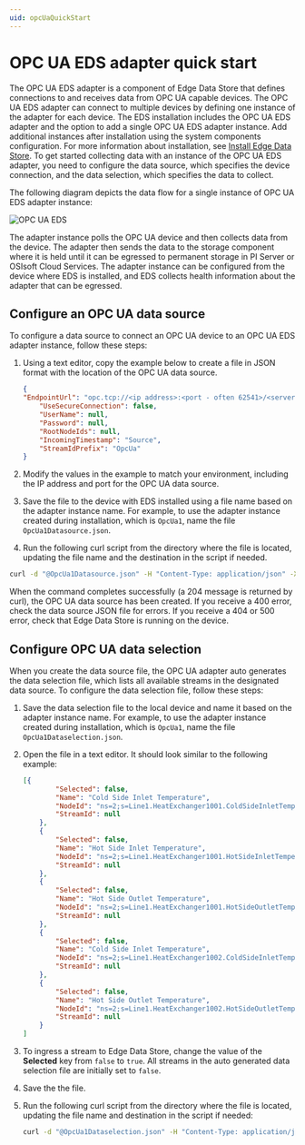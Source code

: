 ```yaml
---
uid: opcUaQuickStart
---
```


# OPC UA EDS adapter quick start

The OPC UA EDS adapter is a component of Edge Data Store that defines connections to and receives data from OPC UA capable devices. The OPC UA EDS adapter can connect to multiple devices by defining one instance of the adapter for each device. The EDS installation includes the OPC UA EDS adapter and the option to add a single OPC UA EDS adapter instance. Add additional instances after installation using the system components configuration. For more information about installation, see [Install Edge Data Store](xref:InstallEdgeDataStore). To get started collecting data with an instance of the OPC UA EDS adapter, you need to configure the data source, which specifies the device connection, and the data selection, which specifies the data to collect.

The following diagram depicts the data flow for a single instance of OPC UA EDS adapter instance:

![OPC UA EDS](https://osisoft.github.io/Edge-Data-Store-Docs/content/images/OPCUAConfiguration.jpg "OPC UA Configuration")

The adapter instance polls the OPC UA device and then collects data from the device. The adapter then sends the data to the storage component where it is held until it can be egressed to permanent storage in PI Server or OSIsoft Cloud Services. The adapter instance can be configured from the device where EDS is installed, and EDS collects health information about the adapter that can be egressed.

## Configure an OPC UA data source

To configure a data source to connect an OPC UA device to an OPC UA EDS adapter instance, follow these steps:

1. Using a text editor, copy the example below to create a file in JSON format with the location of the OPC UA data source.  

   ```json
   {
   "EndpointUrl": "opc.tcp://<ip address>:<port - often 62541>/<server path>",
       "UseSecureConnection": false,
       "UserName": null,
       "Password": null,
       "RootNodeIds": null,
       "IncomingTimestamp": "Source",
       "StreamIdPrefix": "OpcUa"
   }
   ```

1. Modify the values in the example to match your environment, including the IP address and port for the OPC UA data source.

1. Save the file to the device with EDS installed using a file name based on the adapter instance name. For example, to use the adapter instance created during installation, which is `OpcUa1`, name the file `OpcUa1Datasource.json`.

1. Run the following curl script from the directory where the file is located, updating the file name and the destination in the script if needed. 

```bash
curl -d "@OpcUa1Datasource.json" -H "Content-Type: application/json" -X PUT http://localhost:5590/api/v1/configuration/OpcUa1/Datasource
```

When the command completes successfully (a 204 message is returned by curl), the OPC UA data source has been created. If you receive a 400 error, check the data source JSON file for errors. If you receive a 404 or 500 error, check that Edge Data Store is running on the device.

## Configure OPC UA data selection

When you create the data source file, the OPC UA adapter auto generates the data selection file, which lists all available streams in the designated data source. To configure the data selection file, follow these steps:

1. Save the data selection file to the local device and name it based on the adapter instance name. For example, to use the adapter instance created during installation, which is `OpcUa1`, name the file `OpcUa1Dataselection.json`.

1. Open the file in a text editor. It should look similar to the following example:

   ```json
   [{
           "Selected": false,
           "Name": "Cold Side Inlet Temperature",
           "NodeId": "ns=2;s=Line1.HeatExchanger1001.ColdSideInletTemperature",
           "StreamId": null
       },
       {
           "Selected": false,
           "Name": "Hot Side Inlet Temperature",
           "NodeId": "ns=2;s=Line1.HeatExchanger1001.HotSideInletTemperature",
           "StreamId": null
       },
       {
           "Selected": false,
           "Name": "Hot Side Outlet Temperature",
           "NodeId": "ns=2;s=Line1.HeatExchanger1001.HotSideOutletTemperature",
           "StreamId": null
       },
       {
           "Selected": false,
           "Name": "Cold Side Inlet Temperature",
           "NodeId": "ns=2;s=Line1.HeatExchanger1002.ColdSideInletTemperature",
           "StreamId": null
       },
       {
           "Selected": false,
           "Name": "Hot Side Outlet Temperature",
           "NodeId": "ns=2;s=Line1.HeatExchanger1002.HotSideOutletTemperature",
           "StreamId": null
       }
   ]
   ```
   
1. To ingress a stream to Edge Data Store, change the value of the **Selected** key from `false` to `true`. All streams in the auto generated data selection file are initially set to `false`.

1. Save the the file.

1. Run the following curl script from the directory where the file is located, updating the file name and destination in the script if needed:

   ```bash
   curl -d "@OpcUa1Dataselection.json" -H "Content-Type: application/json" -X PUT http://localhost:5590/api/v1/configuration/OpcUa1/Dataselection
   ```
